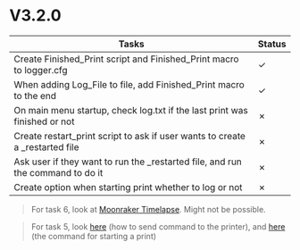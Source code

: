 # V3.2.0

| Tasks | Status |
| ----- | ------ |
| Create Finished_Print script and Finished_Print macro to logger.cfg | &check; |
| When adding Log_File to file, add Finished_Print macro to the end | &check; |
| On main menu startup, check log.txt if the last print was finished or not | &cross; |
| Create restart_print script to ask if user wants to create a _restarted file | &cross; |
| Ask user if they want to run the _restarted file, and run the command to do it | &cross; |
| Create option when starting print whether to log or not | &cross; |

> For task 6, look at [Moonraker Timelapse](https://github.com/mainsail-crew/moonraker-timelapse). Might not be possible.

> For task 5, look [here](https://klipper.discourse.group/t/sending-commands-from-cb1-terminal-to-printer/9078/3) (how to send command to the printer), and [here](https://www.klipper3d.org/G-Codes.html#sdcard_print_file) (the command for starting a print)